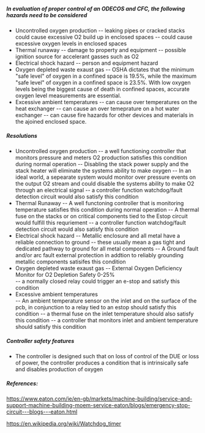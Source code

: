 ##### In evaluation of proper control of an ODECOS and CFC, the following hazards need to be considered
- Uncontrolled oxygen production
  -- leaking pipes or cracked stacks could cause excessive O2 build up in enclosed spaces
  -- could cause excessive oxygen levels in enclosed spaces
- Thermal runaway
  -- damage to property and equipment
  -- possible ignition source for accelerant gasses such as O2
- Electrical shock hazard
  -- person and equipment hazard
- Oxygen depleted waste exaust gas
--  OSHA dictates that the minimum "safe level" of oxygen in a confined space is 19.5%, while the maximum "safe level" of oxygen in a confined space is 23.5%. 
  With low oxygen levels being the biggest cause of death in confined spaces, accurate oxygen level measurements are essential.
- Excessive ambient temperatures
  -- can cause over temperatures on the heat exchanger
  -- can cause an over temeprature on a hot water exchanger
  -- can cause fire hazards for other devices and materials in the ajoined enclosed space.


##### Resolutions
-  Uncontrolled oxygen production 
  -- a well functioning controller that monitors pressure and meters O2 production satisfies this condition during normal operation
  -- Disabling the stack power supply and the stack heater will eliminate the systems ability to make oxygen 
  -- In an ideal world, a sepearate system would monitor over pressure events on the output O2 stream and could disable the systems ability to make O2 through an electrical signal
  -- a controller function watchdog/fault detection circuit would also satisfy this condition
- Thermal Runaway
  -- A well functoning controller that is monitoring temperature satisfies this condition during normal operation
  -- A thermal fuse on the stacks or on critical components tied to the Estop circuit would fulfill this requriement
  -- a controller function watchdog/fault detection circuit would also satisfy this condition
- Electrical shock hazard
  -- Metallic enclosure and all metal have a reliable connection to ground 
      -- these usually mean a gas tight and dedicated pathway to ground for all metal components
  -- A Ground fault and/or arc fault external protection in addtion to reliably grounding metallic components satisifes this condition
- Oxygen depleted waste exaust gas
  -- External Oxygen Deficiency Monitor for O2 Depletion Safety 0-25%   
  -- a normally closed relay could trigger an e-stop  and satisfy this condition
- Excessive ambient temperatures    
  -- An ambient temperature sensor on the inlet and on the surface of the pcb, in conjunction to a relay tied to an estop should satisfy this condition
  -- a thermal fuse on the inlet temperature should also satisfy this condition
  -- a controller that monitors inlet and ambient temperature should satisfy this condition


##### Controller safety features
- The controller is designed such that on loss of control of the DUE or loss of power, the controller produces a condition that is intrinsically safe and disables production of oxygen


##### References: 

https://www.eaton.com/ie/en-gb/markets/machine-building/service-and-support-machine-building-moem-service-eaton/blogs/emergency-stop-circuit---blogs---eaton.html

https://en.wikipedia.org/wiki/Watchdog_timer
